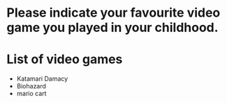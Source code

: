 # Please indicate your favourite video game you played in your childhood.

# List of video games
- Katamari Damacy
- Biohazard
- mario cart
